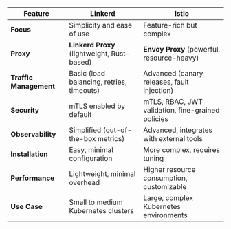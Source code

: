 | **Feature**              | **Linkerd**                                | **Istio**                                    |
|--------------------------|--------------------------------------------|----------------------------------------------|
| **Focus**                 | Simplicity and ease of use                 | Feature-rich but complex                     |
| **Proxy**                 | **Linkerd Proxy** (lightweight, Rust-based) | **Envoy Proxy** (powerful, resource-heavy)   |
| **Traffic Management**    | Basic (load balancing, retries, timeouts)  | Advanced (canary releases, fault injection)  |
| **Security**              | mTLS enabled by default                    | mTLS, RBAC, JWT validation, fine-grained policies |
| **Observability**         | Simplified (out-of-the-box metrics)        | Advanced, integrates with external tools     |
| **Installation**          | Easy, minimal configuration                | More complex, requires tuning                |
| **Performance**           | Lightweight, minimal overhead              | Higher resource consumption, customizable    |
| **Use Case**              | Small to medium Kubernetes clusters        | Large, complex Kubernetes environments       |
